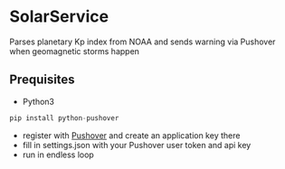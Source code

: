 # SolarService
Parses planetary Kp index from NOAA and sends warning via Pushover when geomagnetic storms happen

## Prequisites
- Python3
```python
pip install python-pushover
```
- register with [Pushover](https://pushover.net) and create an application key there
- fill in settings.json with your Pushover user token and api key
- run in endless loop
